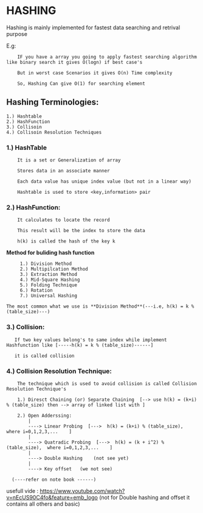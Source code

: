 # HASHING

  Hashing is mainly implemented for fastest data searching and retrival purpose
  
  E.g:
  
        IF you have a array you going to apply fastest searching algorithm like binary search it gives O(logn) if best case's
        
        But in worst case Scenarios it gives O(n) Time complexity
        
        So, Hashing Can give O(1) for searching element
        
  ## Hashing Terminologies:
  
    1.) Hashtable
    2.) HashFunction
    3.) Collisoin
    4.) Collisoin Resolution Techniques
    
   ### 1.) HashTable
   
        It is a set or Generalization of array
        
        Stores data in an associate manner
        
        Each data value has unique index value (but not in a linear way)
        
        Hashtable is used to store <key,information> pair
        
 ### 2.) HashFunction:
   
        It calculates to locate the record
        
        This result will be the index to store the data
        
        h(k) is called the hash of the key k
        
   **Method for buliding hash function**
           
         1.) Division Method
         2.) Multipilcation Method
         3.) Extraction Method
         4.) Mid-Square Hashing
         5.) Folding Technique
         6.) Rotation
         7.) Universal Hashing
           
    The most common what we use is **Division Method**(---i.e, h(k) = k % (table_size)---)
    
 ### 3.) Collision:
 
       If two key values belong's to same index while implement Hashfunction like [-----h(k) = k % (table_size)------]
       
       it is called collision 
       
### 4.) Collision Resolution Technique:
    
        The technique which is used to avoid collision is called Collision Resolution Technique's
        
        1.) Diresct Chaining (or) Separate Chaining  [--> use h(k) = (k+i) % (table_size) then --> array of linked list with ]
            
        2.) Open Adderssing:
            |
            ----> Linear Probing  [--->  h(k) = (k+i) % (table_size),  where i=0,1,2,3,...    ]
            |
            ----> Quatradic Probing  [--->  h(k) = (k + i^2) % (table_size),  where i=0,1,2,3,...    ]
            |
            ----> Double Hashing    (not see yet) 
            |
            ----> Key offset   (we not see)
        
      (----refer on note book ------)
   usefull vide : https://www.youtube.com/watch?v=nEcUS90C4fo&feature=emb_logo (not for Double hashing and offset it contains all others and basic)
        
